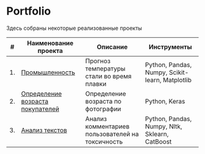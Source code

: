 # Portfolio

Здесь собраны некоторые реализованные проекты

| #    | Наименование проекта                | Описание                                                     | Инструменты                                                        |
| ---- | ------------------------------------------------------------ | ------------------------------------------------------------ | ------------------------------------------------------------ |
| 1.   | [Промышленность](https://github.com/Tatka-19/Portfolio/blob/main/Industry/Промышленность.ipynb) | Прогноз температуры стали во время плавки <br/> | Python, Pandas, Numpy, Scikit-learn, Matplotlib       |
| 2.   | [Определение возраста покупателей](https://github.com/Tatka-19/Portfolio/blob/main/Age%20determination%20by%20photo/Определение%20возраста%20покупателей.ipynb) | Определение возраста по фотографии | Python, Keras |
| 3.   | [Анализ текстов](https://github.com/Tatka-19/Portfolio/blob/main/Text%20analysis/Анализ%20текстов.ipynb) | Анализ комментариев пользователей на токсичность             | Python, Pandas, Numpy, Nltk, Sklearn, CatBoost |
